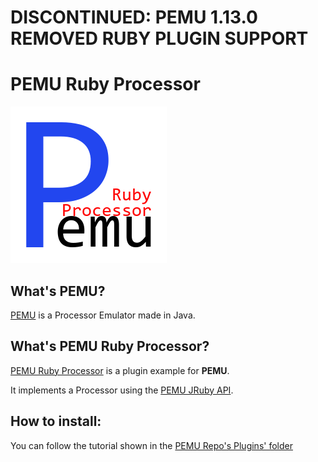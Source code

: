 # DISCONTINUED: PEMU 1.13.0 REMOVED RUBY PLUGIN SUPPORT

# PEMU Ruby Processor

![](./logo.png)

## What's PEMU?

[PEMU](https://github.com/Marco4413/ProcessorEmulator) is a Processor Emulator made in Java.

## What's PEMU Ruby Processor?

[PEMU Ruby Processor](https://github.com/Marco4413/pemu-RubyProcessor) is a plugin example for **PEMU**.

It implements a Processor using the [PEMU JRuby API](https://github.com/Marco4413/ProcessorEmulator/blob/master/src/main/resources/PEMUJRubyPluginAPI.rb).

## How to install:

You can follow the tutorial shown in the [PEMU Repo's Plugins' folder](https://github.com/Marco4413/ProcessorEmulator/tree/master/plugins#how-do-i-add-plugins-to-pemu)
